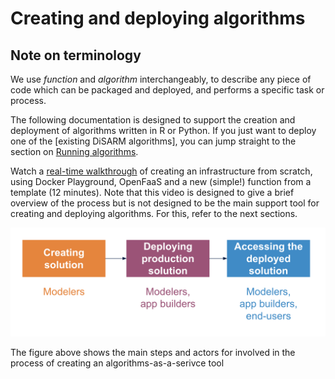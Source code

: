 # Creating and deploying algorithms

## Note on terminology

We use _function_ and _algorithm_ interchangeably, to describe any piece of code which can be packaged and deployed, and performs a specific task or process.

The following documentation is designed to support the creation and deployment of algorithms written in R or Python. If you just want to deploy one of the \[existing DiSARM algorithms\], you can jump straight to the section on [Running algorithms](https://docs.disarm.io/api-docs/using-the-api).

Watch a [real-time walkthrough](https://youtu.be/67HUwyt3PoA) of creating an infrastructure from scratch, using Docker Playground, OpenFaaS and a new \(simple!\) function from a template \(12 minutes\). Note that this video is designed to give a brief overview of the process but is not designed to be the main support tool for creating and deploying algorithms. For this, refer to the next sections.

![](../../.gitbook/assets/screenshot-2020-05-12-at-14.58.43.png)

The figure above shows the main steps and actors for involved in the process of creating an algorithms-as-a-serivce tool

